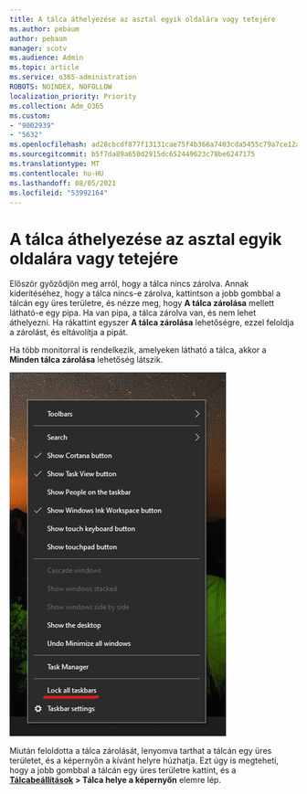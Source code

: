 ```yaml
---
title: A tálca áthelyezése az asztal egyik oldalára vagy tetejére
ms.author: pebaum
author: pebaum
manager: scotv
ms.audience: Admin
ms.topic: article
ms.service: o365-administration
ROBOTS: NOINDEX, NOFOLLOW
localization_priority: Priority
ms.collection: Adm_O365
ms.custom:
- "9002939"
- "5632"
ms.openlocfilehash: ad28cbcdf877f13131cae75f4b366a7403cda5455c79a7ce12a0ed0e484ba6d2
ms.sourcegitcommit: b5f7da89a650d2915dc652449623c78be6247175
ms.translationtype: MT
ms.contentlocale: hu-HU
ms.lasthandoff: 08/05/2021
ms.locfileid: "53992164"
---
```

# <a name="move-the-taskbar-to-either-side-or-the-top-of-your-desktop"></a>A tálca áthelyezése az asztal egyik oldalára vagy tetejére

Először győződjön meg arról, hogy a tálca nincs zárolva. Annak kiderítéséhez, hogy a tálca nincs-e zárolva, kattintson a jobb gombbal a tálcán egy üres területre, és nézze meg, hogy **A tálca zárolása** mellett látható-e egy pipa. Ha van pipa, a tálca zárolva van, és nem lehet áthelyezni. Ha rákattint egyszer **A tálca zárolása** lehetőségre, ezzel feloldja a zárolást, és eltávolítja a pipát.

Ha több monitorral is rendelkezik, amelyeken látható a tálca, akkor a **Minden tálca zárolása** lehetőség látszik.

![Minden tálca zárolása](media/lock-all-taskbars.png)

Miután feloldotta a tálca zárolását, lenyomva tarthat a tálcán egy üres területet, és a képernyőn a kívánt helyre húzhatja. Ezt úgy is megteheti, hogy a jobb gombbal a tálcán egy üres területre kattint, és a **[Tálcabeállítások](ms-settings:taskbar?activationSource=GetHelp) > Tálca helye a képernyőn** elemre lép.
